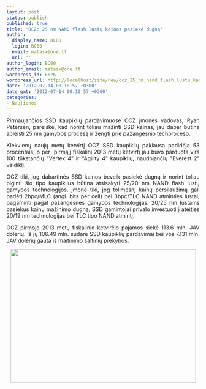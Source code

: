 ```yaml
---
layout: post
status: publish
published: true
title: 'OCZ: 25 nm NAND flash lustų kainos pasiekė dugną'
author:
  display_name: BC00
  login: BC00
  email: matasx@one.lt
  url: ''
author_login: BC00
author_email: matasx@one.lt
wordpress_id: 6626
wordpress_url: http://localhost/site/new/ocz_25_nm_nand_flash_lustu_kainos_pasieke_dugna/
date: '2012-07-14 00:10:57 +0300'
date_gmt: '2012-07-14 00:10:57 +0300'
categories:
- Naujienos
---
```

<p style="text-align: justify;">
	Pirmaujančios SSD kaupiklių pardavimuose OCZ įmonės vadovas, Ryan Petersen, parei&scaron;kė, kad norint toliau mažinti SSD kainas, jau dabar būtina apleisti 25 nm gamybos procesą ir žengti prie pažangesnio techproceso.</p>
<p style="text-align: justify;">
	Kiekvienų naujų metų ketvirtį OCZ SSD kaupiklių paklausa padidėja 53 procentais, o per&nbsp; pirmąjį fiskalinį 2013 metų ketvirtį jau buvo parduota vir&scaron; 100 tūkstančių &quot;Vertex 4&quot; ir &quot;Agility 4&quot; kaupiklių, naudojančių &quot;Everest 2&quot; valdiklį.</p>
<p style="text-align: justify;">
	OCZ tiki, jog dabartinės SSD kainos beveik pasiekė dugną ir norint toliau piginti &scaron;io tipo kaupiklius būtina atsisakyti 25/20 nm NAND flash lustų gamybos technologijos. Įmonė tiki, jog tolimesnį kainų persilaužimą gali padėti 2bpc/MLC (angl. bits per cell) bei 3bpc/TLC NAND atminties lustai, pagaminti pagal pažangesnes gamybos technologijas. 20/25 nm lustams pasiekus kainų mažinimo dugną, SSD gamintojai privalo investuoti į ateities 20/19 nm technologijas bei TLC tipo NAND atmintį.</p>
<p style="text-align: justify;">
	OCZ pirmojo 2013 metų fiskalinio ketvirčio pajamos siekė 113.6 mln. JAV dolerių. I&scaron; jų 106.49 mln. sudarė SSD kaupiklių pardavimai bei vos 7.131 mln. JAV dolerių gauta i&scaron; maitinimo &scaron;altinių prekybos.</p>
<p style="text-align: center;">
	<img alt="" src="http://technews.lt/userfiles/vertex4.jpg" style="width: 483px; height: 350px;" /></p>
